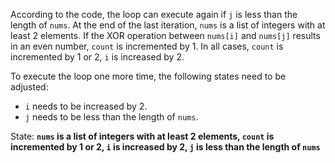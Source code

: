 According to the code, the loop can execute again if `j` is less than the length of `nums`. At the end of the last iteration, `nums` is a list of integers with at least 2 elements. If the XOR operation between `nums[i]` and `nums[j]` results in an even number, `count` is incremented by 1. In all cases, `count` is incremented by 1 or 2, `i` is increased by 2. 

To execute the loop one more time, the following states need to be adjusted:
- `i` needs to be increased by 2.
- `j` needs to be less than the length of `nums`.

State: **`nums` is a list of integers with at least 2 elements, `count` is incremented by 1 or 2, `i` is increased by 2, `j` is less than the length of `nums`**